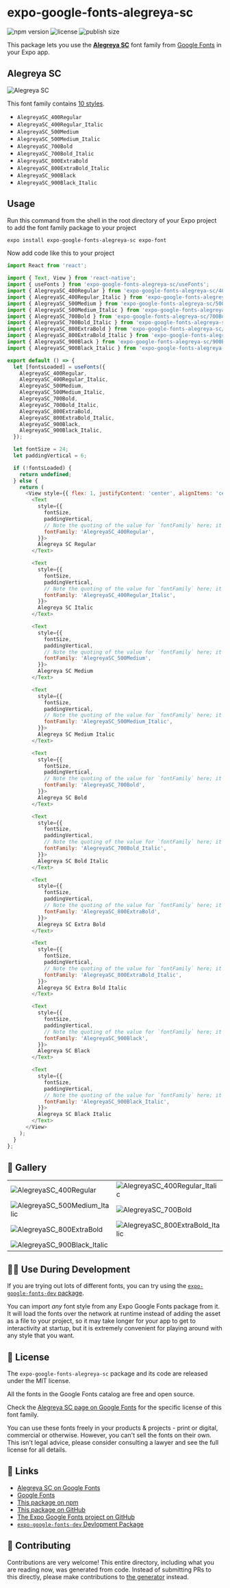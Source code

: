 # expo-google-fonts-alegreya-sc

![npm version](https://flat.badgen.net/npm/v/expo-google-fonts-alegreya-sc)
![license](https://flat.badgen.net/github/license/expo/google-fonts)
![publish size](https://flat.badgen.net/packagephobia/install/expo-google-fonts-alegreya-sc)

This package lets you use the [**Alegreya SC**](https://fonts.google.com/specimen/Alegreya+SC) font family from [Google Fonts](https://fonts.google.com/) in your Expo app.

## Alegreya SC

![Alegreya SC](./font-family.png)

This font family contains [10 styles](#-gallery).

- `AlegreyaSC_400Regular`
- `AlegreyaSC_400Regular_Italic`
- `AlegreyaSC_500Medium`
- `AlegreyaSC_500Medium_Italic`
- `AlegreyaSC_700Bold`
- `AlegreyaSC_700Bold_Italic`
- `AlegreyaSC_800ExtraBold`
- `AlegreyaSC_800ExtraBold_Italic`
- `AlegreyaSC_900Black`
- `AlegreyaSC_900Black_Italic`

## Usage

Run this command from the shell in the root directory of your Expo project to add the font family package to your project
```sh
expo install expo-google-fonts-alegreya-sc expo-font
```

Now add code like this to your project
```js
import React from 'react';

import { Text, View } from 'react-native';
import { useFonts } from 'expo-google-fonts-alegreya-sc/useFonts';
import { AlegreyaSC_400Regular } from 'expo-google-fonts-alegreya-sc/400Regular';
import { AlegreyaSC_400Regular_Italic } from 'expo-google-fonts-alegreya-sc/400Regular_Italic';
import { AlegreyaSC_500Medium } from 'expo-google-fonts-alegreya-sc/500Medium';
import { AlegreyaSC_500Medium_Italic } from 'expo-google-fonts-alegreya-sc/500Medium_Italic';
import { AlegreyaSC_700Bold } from 'expo-google-fonts-alegreya-sc/700Bold';
import { AlegreyaSC_700Bold_Italic } from 'expo-google-fonts-alegreya-sc/700Bold_Italic';
import { AlegreyaSC_800ExtraBold } from 'expo-google-fonts-alegreya-sc/800ExtraBold';
import { AlegreyaSC_800ExtraBold_Italic } from 'expo-google-fonts-alegreya-sc/800ExtraBold_Italic';
import { AlegreyaSC_900Black } from 'expo-google-fonts-alegreya-sc/900Black';
import { AlegreyaSC_900Black_Italic } from 'expo-google-fonts-alegreya-sc/900Black_Italic';

export default () => {
  let [fontsLoaded] = useFonts({
    AlegreyaSC_400Regular,
    AlegreyaSC_400Regular_Italic,
    AlegreyaSC_500Medium,
    AlegreyaSC_500Medium_Italic,
    AlegreyaSC_700Bold,
    AlegreyaSC_700Bold_Italic,
    AlegreyaSC_800ExtraBold,
    AlegreyaSC_800ExtraBold_Italic,
    AlegreyaSC_900Black,
    AlegreyaSC_900Black_Italic,
  });

  let fontSize = 24;
  let paddingVertical = 6;

  if (!fontsLoaded) {
    return undefined;
  } else {
    return (
      <View style={{ flex: 1, justifyContent: 'center', alignItems: 'center' }}>
        <Text
          style={{
            fontSize,
            paddingVertical,
            // Note the quoting of the value for `fontFamily` here; it expects a string!
            fontFamily: 'AlegreyaSC_400Regular',
          }}>
          Alegreya SC Regular
        </Text>

        <Text
          style={{
            fontSize,
            paddingVertical,
            // Note the quoting of the value for `fontFamily` here; it expects a string!
            fontFamily: 'AlegreyaSC_400Regular_Italic',
          }}>
          Alegreya SC Italic
        </Text>

        <Text
          style={{
            fontSize,
            paddingVertical,
            // Note the quoting of the value for `fontFamily` here; it expects a string!
            fontFamily: 'AlegreyaSC_500Medium',
          }}>
          Alegreya SC Medium
        </Text>

        <Text
          style={{
            fontSize,
            paddingVertical,
            // Note the quoting of the value for `fontFamily` here; it expects a string!
            fontFamily: 'AlegreyaSC_500Medium_Italic',
          }}>
          Alegreya SC Medium Italic
        </Text>

        <Text
          style={{
            fontSize,
            paddingVertical,
            // Note the quoting of the value for `fontFamily` here; it expects a string!
            fontFamily: 'AlegreyaSC_700Bold',
          }}>
          Alegreya SC Bold
        </Text>

        <Text
          style={{
            fontSize,
            paddingVertical,
            // Note the quoting of the value for `fontFamily` here; it expects a string!
            fontFamily: 'AlegreyaSC_700Bold_Italic',
          }}>
          Alegreya SC Bold Italic
        </Text>

        <Text
          style={{
            fontSize,
            paddingVertical,
            // Note the quoting of the value for `fontFamily` here; it expects a string!
            fontFamily: 'AlegreyaSC_800ExtraBold',
          }}>
          Alegreya SC Extra Bold
        </Text>

        <Text
          style={{
            fontSize,
            paddingVertical,
            // Note the quoting of the value for `fontFamily` here; it expects a string!
            fontFamily: 'AlegreyaSC_800ExtraBold_Italic',
          }}>
          Alegreya SC Extra Bold Italic
        </Text>

        <Text
          style={{
            fontSize,
            paddingVertical,
            // Note the quoting of the value for `fontFamily` here; it expects a string!
            fontFamily: 'AlegreyaSC_900Black',
          }}>
          Alegreya SC Black
        </Text>

        <Text
          style={{
            fontSize,
            paddingVertical,
            // Note the quoting of the value for `fontFamily` here; it expects a string!
            fontFamily: 'AlegreyaSC_900Black_Italic',
          }}>
          Alegreya SC Black Italic
        </Text>
      </View>
    );
  }
};

```

## 🔡 Gallery


||||
|-|-|-|
|![AlegreyaSC_400Regular](.//400Regular/AlegreyaSC_400Regular.ttf.png)|![AlegreyaSC_400Regular_Italic](.//400Regular_Italic/AlegreyaSC_400Regular_Italic.ttf.png)|![AlegreyaSC_500Medium](.//500Medium/AlegreyaSC_500Medium.ttf.png)||
|![AlegreyaSC_500Medium_Italic](.//500Medium_Italic/AlegreyaSC_500Medium_Italic.ttf.png)|![AlegreyaSC_700Bold](.//700Bold/AlegreyaSC_700Bold.ttf.png)|![AlegreyaSC_700Bold_Italic](.//700Bold_Italic/AlegreyaSC_700Bold_Italic.ttf.png)||
|![AlegreyaSC_800ExtraBold](.//800ExtraBold/AlegreyaSC_800ExtraBold.ttf.png)|![AlegreyaSC_800ExtraBold_Italic](.//800ExtraBold_Italic/AlegreyaSC_800ExtraBold_Italic.ttf.png)|![AlegreyaSC_900Black](.//900Black/AlegreyaSC_900Black.ttf.png)||
|![AlegreyaSC_900Black_Italic](.//900Black_Italic/AlegreyaSC_900Black_Italic.ttf.png)||||


## 👩‍💻 Use During Development

If you are trying out lots of different fonts, you can try using the [`expo-google-fonts-dev` package](https://github.com/freeboub/google-fonts/tree/master/font-packages/dev#readme).

You can import *any* font style from any Expo Google Fonts package from it. It will load the fonts
over the network at runtime instead of adding the asset as a file to your project, so it may take longer
for your app to get to interactivity at startup, but it is extremely convenient
for playing around with any style that you want.

## 📖 License

The `expo-google-fonts-alegreya-sc` package and its code are released under the MIT license.

All the fonts in the Google Fonts catalog are free and open source.

Check the [Alegreya SC page on Google Fonts](https://fonts.google.com/specimen/Alegreya+SC) for the specific license of this font family.

You can use these fonts freely in your products & projects - print or digital, commercial or otherwise. However, you can't sell the fonts on their own. This isn't legal advice, please consider consulting a lawyer and see the full license for all details.

## 🔗 Links

- [Alegreya SC on Google Fonts](https://fonts.google.com/specimen/Alegreya+SC)
- [Google Fonts](https://fonts.google.com/)
- [This package on npm](https://www.npmjs.com/package/expo-google-fonts-alegreya-sc)
- [This package on GitHub](https://github.com/freeboub/google-fonts/tree/master/font-packages/alegreya-sc)
- [The Expo Google Fonts project on GitHub](https://github.com/freeboub/google-fonts)
- [`expo-google-fonts-dev` Devlopment Package](https://github.com/freeboub/google-fonts/tree/master/font-packages/dev)

## 🤝 Contributing

Contributions are very welcome! This entire directory, including what you are reading now, was generated from code. Instead of submitting PRs to this directly, please make contributions to [the generator](https://github.com/freeboub/google-fonts/tree/master/packages/generator) instead.
